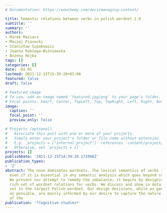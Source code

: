 ```yaml
---
# Documentation: https://wowchemy.com/docs/managing-content/

title: Semantic relations between verbs in polish wordnet 2.0
subtitle: ''
summary: ''
authors:
- Marek Maziarz
- Maciej Piasecki
- Stanisław Szpakowicz
- Joanna Rabiega-Wiśniewska
- Bożena Hojka
tags: []
categories: []
date: -01-01
lastmod: 2021-12-15T15:39:20+01:00
featured: false
draft: false

# Featured image
# To use, add an image named `featured.jpg/png` to your page's folder.
# Focal points: Smart, Center, TopLeft, Top, TopRight, Left, Right, BottomLeft, Bottom, BottomRight.
image:
  caption: ''
  focal_point: ''
  preview_only: false

# Projects (optional).
#   Associate this post with one or more of your projects.
#   Simply enter your project's folder or file name without extension.
#   E.g. `projects = ["internal-project"]` references `content/project/deep-learning/index.md`.
#   Otherwise, set `projects = []`.
projects: []
publishDate: '2021-12-15T14:39:20.173998Z'
publication_types:
- '2'
abstract: The noun dominates wordnets. The lexical semantics of verbs is usually underrepresented,
  even if it is essential in any semantic analysis which goes beyond statistical methods.
  We present our attempt to remedy the imbalance; it begins by designing a sufficiently
  rich set of wordnet relations for verbs. We discuss and show in detail such a relation
  set in the largest Polish wordnet. Our design decisions, while as general and language-independent
  as possible, are mainly informed by our desire to capture the nature and peculiarities
  of the
publication: '*Cognitive studies*'
---
```

